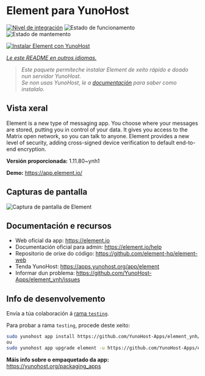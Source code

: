 <!--
NOTA: Este README foi creado automáticamente por <https://github.com/YunoHost/apps/tree/master/tools/readme_generator>
NON debe editarse manualmente.
-->

# Element para YunoHost

[![Nivel de integración](https://dash.yunohost.org/integration/element.svg)](https://ci-apps.yunohost.org/ci/apps/element/) ![Estado de funcionamento](https://ci-apps.yunohost.org/ci/badges/element.status.svg) ![Estado de mantemento](https://ci-apps.yunohost.org/ci/badges/element.maintain.svg)

[![Instalar Element con YunoHost](https://install-app.yunohost.org/install-with-yunohost.svg)](https://install-app.yunohost.org/?app=element)

*[Le este README en outros idiomas.](./ALL_README.md)*

> *Este paquete permíteche instalar Element de xeito rápido e doado nun servidor YunoHost.*  
> *Se non usas YunoHost, le a [documentación](https://yunohost.org/install) para saber como instalalo.*

## Vista xeral

Element is a new type of messaging app. You choose where your messages are stored, putting you in control of your data. It gives you access to the Matrix open network, so you can talk to anyone. Element provides a new level of security, adding cross-signed device verification to default end-to-end encryption.

**Versión proporcionada:** 1.11.80~ynh1

**Demo:** <https://app.element.io/>

## Capturas de pantalla

![Captura de pantalla de Element](./doc/screenshots/homepage-all-platforms-1_1.png)

## Documentación e recursos

- Web oficial da app: <https://element.io>
- Documentación oficial para admin: <https://element.io/help>
- Repositorio de orixe do código: <https://github.com/element-hq/element-web>
- Tenda YunoHost: <https://apps.yunohost.org/app/element>
- Informar dun problema: <https://github.com/YunoHost-Apps/element_ynh/issues>

## Info de desenvolvemento

Envía a túa colaboración á [rama `testing`](https://github.com/YunoHost-Apps/element_ynh/tree/testing).

Para probar a rama `testing`, procede deste xeito:

```bash
sudo yunohost app install https://github.com/YunoHost-Apps/element_ynh/tree/testing --debug
ou
sudo yunohost app upgrade element -u https://github.com/YunoHost-Apps/element_ynh/tree/testing --debug
```

**Máis info sobre o empaquetado da app:** <https://yunohost.org/packaging_apps>

